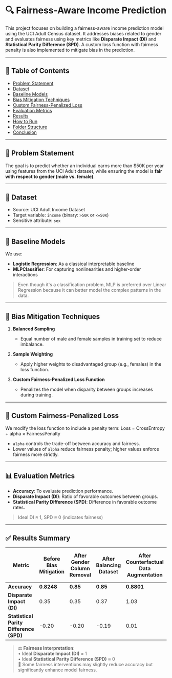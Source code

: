 # 🔍 Fairness-Aware Income Prediction

This project focuses on building a fairness-aware income prediction model using the UCI Adult Census dataset. It addresses biases related to gender and evaluates fairness using key metrics like **Disparate Impact (DI)** and **Statistical Parity Difference (SPD)**. A custom loss function with fairness penalty is also implemented to mitigate bias in the prediction.

---

## 📌 Table of Contents

- [Problem Statement](#problem-statement)
- [Dataset](#dataset)
- [Baseline Models](#baseline-models)
- [Bias Mitigation Techniques](#bias-mitigation-techniques)
- [Custom Fairness-Penalized Loss](#custom-fairness-penalized-loss)
- [Evaluation Metrics](#evaluation-metrics)
- [Results](#results)
- [How to Run](#how-to-run)
- [Folder Structure](#folder-structure)
- [Conclusion](#conclusion)

---

## 🎯 Problem Statement

The goal is to predict whether an individual earns more than $50K per year using features from the UCI Adult dataset, while ensuring the model is **fair with respect to gender (male vs. female)**.

---

## 📂 Dataset

- Source: UCI Adult Income Dataset
- Target variable: `income` (binary: `>50K` or `<=50K`)
- Sensitive attribute: `sex`

---

## 🤖 Baseline Models

We use:
- **Logistic Regression**: As a classical interpretable baseline
- **MLPClassifier**: For capturing nonlinearities and higher-order interactions

> Even though it's a classification problem, MLP is preferred over Linear Regression because it can better model the complex patterns in the data.

---

## 🧩 Bias Mitigation Techniques

1. **Balanced Sampling**  
   - Equal number of male and female samples in training set to reduce imbalance.

2. **Sample Weighting**  
   - Apply higher weights to disadvantaged group (e.g., females) in the loss function.

3. **Custom Fairness-Penalized Loss Function**  
   - Penalizes the model when disparity between groups increases during training.

---

## 🧮 Custom Fairness-Penalized Loss

We modify the loss function to include a penalty term:
Loss = CrossEntropy + alpha × FairnessPenalty

- `alpha` controls the trade-off between accuracy and fairness.
- Lower values of `alpha` reduce fairness penalty; higher values enforce fairness more strictly.

---

## 📊 Evaluation Metrics

- **Accuracy**: To evaluate prediction performance.
- **Disparate Impact (DI)**: Ratio of favorable outcomes between groups.
- **Statistical Parity Difference (SPD)**: Difference in favorable outcome rates.

> Ideal DI ≈ 1, SPD ≈ 0 (indicates fairness)

---

## ✅ Results Summary

| **Metric** | **Before Bias Mitigation** | **After Gender Column Removal** | **After Balancing Dataset** | **After Counterfactual Data Augmentation** | **After Adversarial Debiasing** | **After Fairness-Penalized** | **After Threshold Optimization (Equalized Odds)** | **After Threshold Optimization (Demographic Parity)** |
|------------|-----------------------------|----------------------------------|------------------------------|---------------------------------------------|-------------------------------|-----------------------------|----------------------------------------------------|--------------------------------------------------------|
| **Accuracy** | **0.8248** | **0.85** | **0.85** | **0.8801** | **0.8524** | **0.8433** | **0.8411** | **0.8346** |
| **Disparate Impact (DI)** | 0.35 | 0.35 | 0.37 | 1.03 | 0.52 | 0.74 | 0.57 | 1.01 |
| **Statistical Parity Difference (SPD)** | -0.20 | -0.20 | -0.19 | 0.01 | -0.10 | -0.05 | -0.09 | 0.00 |

> ⚖️ **Fairness Interpretation**:  
> • Ideal **Disparate Impact (DI)** ≈ 1  
> • Ideal **Statistical Parity Difference (SPD)** ≈ 0  
> 🎯 Some fairness interventions may slightly reduce accuracy but significantly enhance model fairness.

